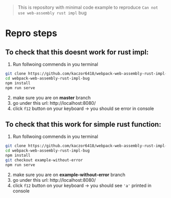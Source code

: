 >This is repository with minimal code example to reproduce `Can not use web-assembly rust impl` bug

# Repro steps

## To check that this doesnt work for rust impl:

1. Run follwoing commends in you terminal
```bash
git clone https://github.com/kaczor6418/webpack-web-assembly-rust-impl-bug.git
cd webpack-web-assembly-rust-impl-bug
npm install
npm run serve
```
2. make sure you are on **master** branch
3. go under this url: http://localhost:8080/
4. click `f12` button on your keyboard -> you should se error in console

## To check that this work for simple rust function:

1. Run follwoing commends in you terminal
```bash
git clone https://github.com/kaczor6418/webpack-web-assembly-rust-impl-bug.git
cd webpack-web-assembly-rust-impl-bug
npm install
git checkout example-without-error
npm run serve
```
2. make sure you are on **example-without-error** branch
3. go under this url: http://localhost:8080/
4. click `f12` button on your keyboard -> you should see `'a'` printed in console
